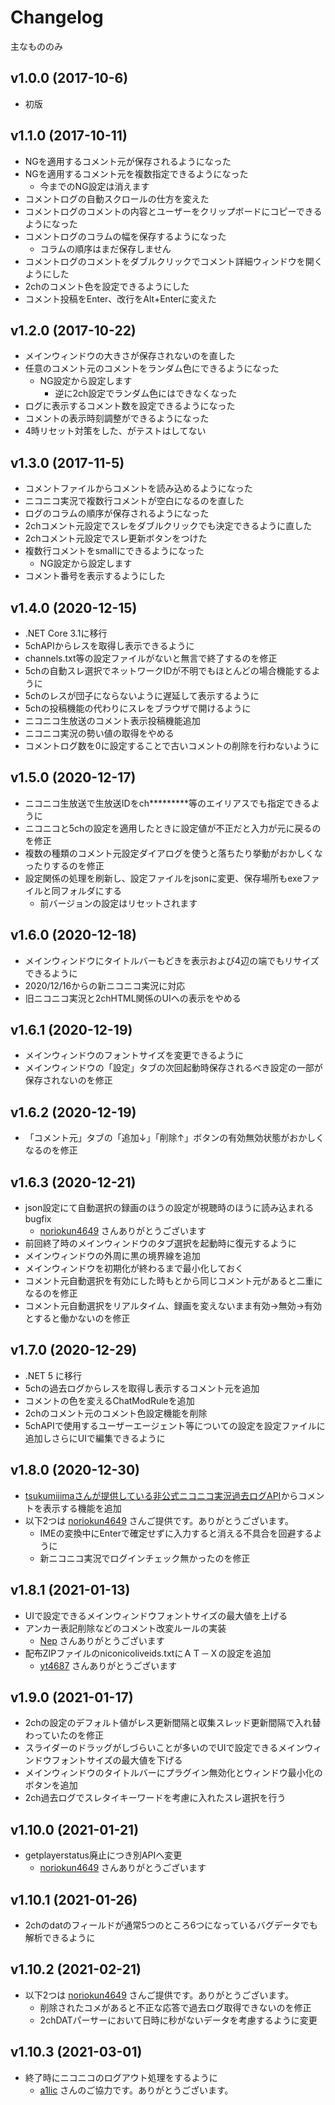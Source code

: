 # Changelog

主なもののみ

## v1.0.0 (2017-10-6)
- 初版


## v1.1.0 (2017-10-11)
- NGを適用するコメント元が保存されるようになった
- NGを適用するコメント元を複数指定できるようになった
    - 今までのNG設定は消えます
- コメントログの自動スクロールの仕方を変えた
- コメントログのコメントの内容とユーザーをクリップボードにコピーできるようになった
- コメントログのコラムの幅を保存するようになった
    - コラムの順序はまだ保存しません
- コメントログのコメントをダブルクリックでコメント詳細ウィンドウを開くようにした
- 2chのコメント色を設定できるようにした
- コメント投稿をEnter、改行をAlt+Enterに変えた


## v1.2.0 (2017-10-22)
- メインウィンドウの大きさが保存されないのを直した
- 任意のコメント元のコメントをランダム色にできるようになった
    - NG設定から設定します
        - 逆に2ch設定でランダム色にはできなくなった
- ログに表示するコメント数を設定できるようになった
- コメントの表示時刻調整ができるようになった
- 4時リセット対策をした、がテストはしてない


## v1.3.0 (2017-11-5)
- コメントファイルからコメントを読み込めるようになった
- ニコニコ実況で複数行コメントが空白になるのを直した
- ログのコラムの順序が保存されるようになった
- 2chコメント元設定でスレをダブルクリックでも決定できるように直した
- 2chコメント元設定でスレ更新ボタンをつけた
- 複数行コメントをsmallにできるようになった
    - NG設定から設定します
- コメント番号を表示するようにした

## v1.4.0 (2020-12-15)
- .NET Core 3.1に移行
- 5chAPIからレスを取得し表示できるように
- channels.txt等の設定ファイルがないと無言で終了するのを修正
- 5chの自動スレ選択でネットワークIDが不明でもほとんどの場合機能するように
- 5chのレスが団子にならないように遅延して表示するように
- 5chの投稿機能の代わりにスレをブラウザで開けるように
- ニコニコ生放送のコメント表示投稿機能追加
- ニコニコ実況の勢い値の取得をやめる
- コメントログ数を0に設定することで古いコメントの削除を行わないように

## v1.5.0 (2020-12-17)
- ニコニコ生放送で生放送IDをch*********等のエイリアスでも指定できるように
- ニコニコと5chの設定を適用したときに設定値が不正だと入力が元に戻るのを修正
- 複数の種類のコメント元設定ダイアログを使うと落ちたり挙動がおかしくなったりするのを修正
- 設定関係の処理を刷新し、設定ファイルをjsonに変更、保存場所もexeファイルと同フォルダにする
    - 前バージョンの設定はリセットされます

## v1.6.0 (2020-12-18)
- メインウィンドウにタイトルバーもどきを表示および4辺の端でもリサイズできるように
- 2020/12/16からの新ニコニコ実況に対応
- 旧ニコニコ実況と2chHTML関係のUIへの表示をやめる

## v1.6.1 (2020-12-19)
- メインウィンドウのフォントサイズを変更できるように
- メインウィンドウの「設定」タブの次回起動時保存されるべき設定の一部が保存されないのを修正

## v1.6.2 (2020-12-19)
- 「コメント元」タブの「追加↓」「削除↑」ボタンの有効無効状態がおかしくなるのを修正

## v1.6.3 (2020-12-21)
- json設定にて自動選択の録画のほうの設定が視聴時のほうに読み込まれる bugfix
    - [noriokun4649](https://github.com/noriokun4649) さんありがとうございます
- 前回終了時のメインウィンドウのタブ選択を起動時に復元するように
- メインウィンドウの外周に黒の境界線を追加
- メインウィンドウを初期化が終わるまで最小化しておく
- コメント元自動選択を有効にした時もとから同じコメント元があると二重になるのを修正
- コメント元自動選択をリアルタイム、録画を変えないまま有効→無効→有効とすると働かないのを修正

## v1.7.0 (2020-12-29)
- .NET 5 に移行
- 5chの過去ログからレスを取得し表示するコメント元を追加
- コメントの色を変えるChatModRuleを追加
- 2chのコメント元のコメント色設定機能を削除
- 5chAPIで使用するユーザーエージェント等についての設定を設定ファイルに追加しさらにUIで編集できるように

## v1.8.0 (2020-12-30)
- [tsukumijimaさんが提供している非公式ニコニコ実況過去ログAPI](https://jikkyo.tsukumijima.net/)からコメントを表示する機能を追加
- 以下2つは [noriokun4649](https://github.com/noriokun4649) さんご提供です。ありがとうございます。
    - IMEの変換中にEnterで確定せずに入力すると消える不具合を回避するように
    - 新ニコニコ実況でログインチェック無かったのを修正

## v1.8.1 (2021-01-13)
- UIで設定できるメインウィンドウフォントサイズの最大値を上げる
- アンカー表記削除などのコメント改変ルールの実装
    - [Nep](https://github.com/SlashNephy) さんありがとうございます
- 配布ZIPファイルのniconicoliveids.txtにＡＴ－Ｘの設定を追加
    - [yt4687](https://github.com/yt4687) さんありがとうございます

## v1.9.0 (2021-01-17)
- 2chの設定のデフォルト値がレス更新間隔と収集スレッド更新間隔で入れ替わっていたのを修正
- スライダーのドラッグがしづらいことが多いのでUIで設定できるメインウィンドウフォントサイズの最大値を下げる
- メインウィンドウのタイトルバーにプラグイン無効化とウィンドウ最小化のボタンを追加
- 2ch過去ログでスレタイキーワードを考慮に入れたスレ選択を行う

## v1.10.0 (2021-01-21)
- getplayerstatus廃止につき別APIへ変更
    - [noriokun4649](https://github.com/noriokun4649) さんありがとうございます

## v1.10.1 (2021-01-26)
- 2chのdatのフィールドが通常5つのところ6つになっているバグデータでも解析できるように

## v1.10.2 (2021-02-21)
- 以下2つは [noriokun4649](https://github.com/noriokun4649) さんご提供です。ありがとうございます。
    - 削除されたコメがあると不正な応答で過去ログ取得できないのを修正
    - 2chDATパーサーにおいて日時に秒がないデータを考慮するように変更

## v1.10.3 (2021-03-01)
- 終了時にニコニコのログアウト処理をするように
    - [a1lic](https://github.com/a1lic) さんのご協力です。ありがとうございます。
